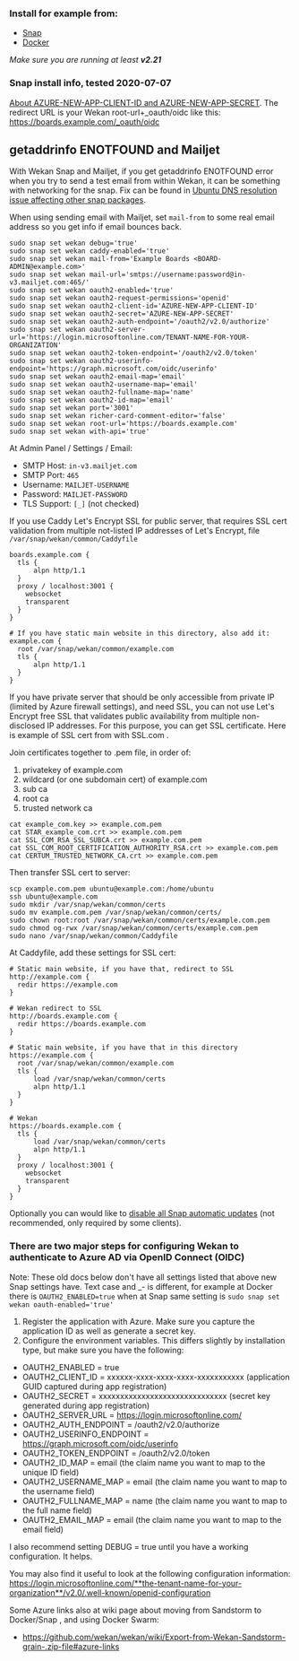 ### Install for example from:
- [Snap](https://github.com/wekan/wekan/wiki/Snap)
- [Docker](https://github.com/wekan/wekan/wiki/Docker)

*Make sure you are running at least **v2.21***

### Snap install info, tested 2020-07-07

[About AZURE-NEW-APP-CLIENT-ID and AZURE-NEW-APP-SECRET](https://community.microfocus.com/t5/Identity-Manager-Tips/Creating-the-application-Client-ID-and-Client-Secret-from/ta-p/1776619). The redirect URL is your Wekan root-url+_oauth/oidc like this: https://boards.example.com/_oauth/oidc

## getaddrinfo ENOTFOUND and Mailjet

With Wekan Snap and Mailjet, if you get getaddrinfo ENOTFOUND error when you try to send a test email from within Wekan, it can be something with networking for the snap. Fix can be found in [Ubuntu DNS resolution issue affecting other snap packages](https://github.com/nextcloud/nextcloud-snap/issues/881).

When using sending email with Mailjet, set `mail-from` to some real email address so you get info if email bounces back.
```
sudo snap set wekan debug='true'
sudo snap set wekan caddy-enabled='true'
sudo snap set wekan mail-from='Example Boards <BOARD-ADMIN@example.com>'
sudo snap set wekan mail-url='smtps://username:password@in-v3.mailjet.com:465/'
sudo snap set wekan oauth2-enabled='true'
sudo snap set wekan oauth2-request-permissions='openid'
sudo snap set wekan oauth2-client-id='AZURE-NEW-APP-CLIENT-ID'
sudo snap set wekan oauth2-secret='AZURE-NEW-APP-SECRET'
sudo snap set wekan oauth2-auth-endpoint='/oauth2/v2.0/authorize'
sudo snap set wekan oauth2-server-url='https://login.microsoftonline.com/TENANT-NAME-FOR-YOUR-ORGANIZATION'
sudo snap set wekan oauth2-token-endpoint='/oauth2/v2.0/token'
sudo snap set wekan oauth2-userinfo-endpoint='https://graph.microsoft.com/oidc/userinfo'
sudo snap set wekan oauth2-email-map='email'
sudo snap set wekan oauth2-username-map='email'
sudo snap set wekan oauth2-fullname-map='name'
sudo snap set wekan oauth2-id-map='email'
sudo snap set wekan port='3001'
sudo snap set wekan richer-card-comment-editor='false'
sudo snap set wekan root-url='https://boards.example.com'
sudo snap set wekan with-api='true'
```
At Admin Panel / Settings / Email:
- SMTP Host: `in-v3.mailjet.com`
- SMTP Port: `465`
- Username: `MAILJET-USERNAME`
- Password: `MAILJET-PASSWORD`
- TLS Support: `[_]` (not checked)

If you use Caddy Let's Encrypt SSL for public server, that requires SSL cert validation from multiple not-listed IP addresses of Let's Encrypt, file `/var/snap/wekan/common/Caddyfile`

```
boards.example.com {
  tls {
      alpn http/1.1
  }
  proxy / localhost:3001 {
    websocket
    transparent
  }
}

# If you have static main website in this directory, also add it:
example.com {
  root /var/snap/wekan/common/example.com
  tls {
      alpn http/1.1
  }
}
```
If you have private server that should be only accessible from private IP (limited by Azure firewall settings), and need SSL, you can not use Let's Encrypt free SSL that validates public availability from multiple non-disclosed IP addresses. For this purpose, you can get SSL certificate. Here is example of SSL cert from with SSL.com .

Join certificates together to .pem file, in order of:
1) privatekey of example.com
2) wildcard (or one subdomain cert) of example.com
3) sub ca
4) root ca
5) trusted network ca
```
cat example_com.key >> example.com.pem
cat STAR_example_com.crt >> example.com.pem 
cat SSL_COM_RSA_SSL_SUBCA.crt >> example.com.pem 
cat SSL_COM_ROOT_CERTIFICATION_AUTHORITY_RSA.crt >> example.com.pem 
cat CERTUM_TRUSTED_NETWORK_CA.crt >> example.com.pem 
```
Then transfer SSL cert to server:
```
scp example.com.pem ubuntu@example.com:/home/ubuntu
ssh ubuntu@example.com
sudo mkdir /var/snap/wekan/common/certs
sudo mv example.com.pem /var/snap/wekan/common/certs/
sudo chown root:root /var/snap/wekan/common/certs/example.com.pem
sudo chmod og-rwx /var/snap/wekan/common/certs/example.com.pem
sudo nano /var/snap/wekan/common/Caddyfile
```
At Caddyfile, add these settings for SSL cert:
```
# Static main website, if you have that, redirect to SSL
http://example.com {
  redir https://example.com
}

# Wekan redirect to SSL
http://boards.example.com {
  redir https://boards.example.com
}

# Static main website, if you have that in this directory
https://example.com {
  root /var/snap/wekan/common/example.com
  tls {
      load /var/snap/wekan/common/certs
      alpn http/1.1
  }
}

# Wekan
https://boards.example.com {
  tls {
      load /var/snap/wekan/common/certs
      alpn http/1.1
  }
  proxy / localhost:3001 {
    websocket
    transparent
  }
}
```
Optionally you can would like to [disable all Snap automatic updates](https://github.com/wekan/wekan-snap/wiki/Automatic-update-schedule#if-required-you-can-disable-all-snap-updates) (not recommended, only required by some clients).

### There are two major steps for configuring Wekan to authenticate to Azure AD via OpenID Connect (OIDC)

Note: These old docs below don't have all settings listed that above new Snap settings have. Text case and _- is different, for example at Docker there is `OAUTH2_ENABLED=true` when at Snap same setting is `sudo snap set wekan oauth-enabled='true'`

1. Register the application with Azure. Make sure you capture the application ID as well as generate a secret key.
2. Configure the environment variables.  This differs slightly by installation type, but make sure you have the following:
* OAUTH2_ENABLED = true
* OAUTH2_CLIENT_ID = xxxxxx-xxxx-xxxx-xxxx-xxxxxxxxxxx (application GUID captured during app registration)
* OAUTH2_SECRET = xxxxxxxxxxxxxxxxxxxxxxxxxxxxxx (secret key generated during app registration)
* OAUTH2_SERVER_URL = https://login.microsoftonline.com/<tenant GUID specific to your organization>
* OAUTH2_AUTH_ENDPOINT = /oauth2/v2.0/authorize
* OAUTH2_USERINFO_ENDPOINT = https://graph.microsoft.com/oidc/userinfo
* OAUTH2_TOKEN_ENDPOINT = /oauth2/v2.0/token
* OAUTH2_ID_MAP = email (the claim name you want to map to the unique ID field)
* OAUTH2_USERNAME_MAP = email (the claim name you want to map to the username field)
* OAUTH2_FULLNAME_MAP = name (the claim name you want to map to the full name field)
* OAUTH2_EMAIL_MAP = email (the claim name you want to map to the email field)

I also recommend setting DEBUG = true until you have a working configuration.  It helps.

You may also find it useful to look at the following configuration information:
https://login.microsoftonline.com/**the-tenant-name-for-your-organization**/v2.0/.well-known/openid-configuration

Some Azure links also at wiki page about moving from Sandstorm to Docker/Snap , and using Docker Swarm:
- https://github.com/wekan/wekan/wiki/Export-from-Wekan-Sandstorm-grain-.zip-file#azure-links